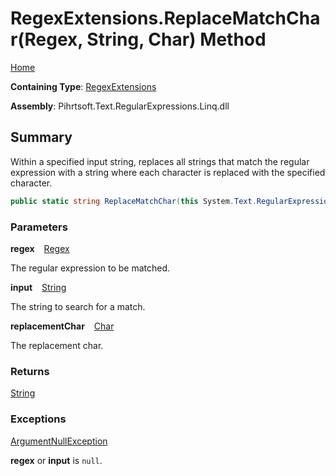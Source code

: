 # RegexExtensions\.ReplaceMatchChar\(Regex, String, Char\) Method

[Home](../../../../../../../README.md)

**Containing Type**: [RegexExtensions](../README.md)

**Assembly**: Pihrtsoft\.Text\.RegularExpressions\.Linq\.dll

## Summary

Within a specified input string, replaces all strings that match the regular expression with a string where each character is replaced with the specified character\.

```csharp
public static string ReplaceMatchChar(this System.Text.RegularExpressions.Regex regex, string input, char replacementChar)
```

### Parameters

**regex** &ensp; [Regex](https://docs.microsoft.com/en-us/dotnet/api/system.text.regularexpressions.regex)

The regular expression to be matched\.

**input** &ensp; [String](https://docs.microsoft.com/en-us/dotnet/api/system.string)

The string to search for a match\.

**replacementChar** &ensp; [Char](https://docs.microsoft.com/en-us/dotnet/api/system.char)

The replacement char\.

### Returns

[String](https://docs.microsoft.com/en-us/dotnet/api/system.string)

### Exceptions

[ArgumentNullException](https://docs.microsoft.com/en-us/dotnet/api/system.argumentnullexception)

**regex** or **input** is `null`\.


